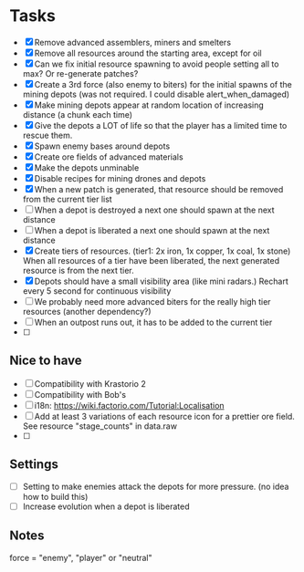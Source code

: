 # Tasks
* [x] Remove advanced assemblers, miners and smelters
* [x] Remove all resources around the starting area, except for oil
* [x] Can we fix initial resource spawning to avoid people setting all to max? Or re-generate patches?
* [x] Create a 3rd force (also enemy to biters) for the initial spawns of the mining depots
      (was not required. I could disable alert_when_damaged)
* [x] Make mining depots appear at random location of increasing distance (a chunk each time)
* [x] Give the depots a LOT of life so that the player has a limited time to rescue them.
* [x] Spawn enemy bases around depots
* [x] Create ore fields of advanced materials
* [x] Make the depots unminable
* [x] Disable recipes for mining drones and depots
* [x] When a new patch is generated, that resource should be removed from the current tier list
* [ ] When a depot is destroyed a next one should spawn at the next distance
* [ ] When a depot is liberated a next one should spawn at the next distance
* [x] Create tiers of resources. (tier1: 2x iron, 1x copper, 1x coal, 1x stone) When all resources of a tier
      have been liberated, the next generated resource is from the next tier.
* [x] Depots should have a small visibility area (like mini radars.) Rechart every 5 second for continuous visibility
* [ ] We probably need more advanced biters for the really high tier resources (another dependency?)
* [ ] When an outpost runs out, it has to be added to the current tier
* [ ] 
  
## Nice to have
* [ ] Compatibility with Krastorio 2
* [ ] Compatibility with Bob's
* [ ] i18n: https://wiki.factorio.com/Tutorial:Localisation
* [ ] Add at least 3 variations of each resource icon for a prettier ore field. See resource "stage_counts" in data.raw
* [ ] 

## Settings
* [ ] Setting to make enemies attack the depots for more pressure. (no idea how to build this)
* [ ] Increase evolution when a depot is liberated

## Notes

force = "enemy", "player" or "neutral"